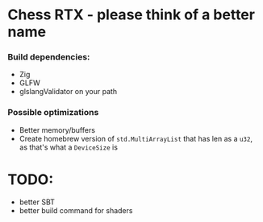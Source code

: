 # Chess RTX - please think of a better name

### Build dependencies:
* Zig
* GLFW
* glslangValidator on your path

### Possible optimizations
* Better memory/buffers
* Create homebrew version of `std.MultiArrayList` that has len as a `u32`, as that's what a `DeviceSize` is

# TODO:
* better SBT
* better build command for shaders

